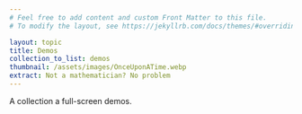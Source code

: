 ```yaml
---
# Feel free to add content and custom Front Matter to this file.
# To modify the layout, see https://jekyllrb.com/docs/themes/#overriding-theme-defaults

layout: topic
title: Demos
collection_to_list: demos
thumbnail: /assets/images/OnceUponATime.webp
extract: Not a mathematician? No problem
---
```


A collection a full-screen demos.
